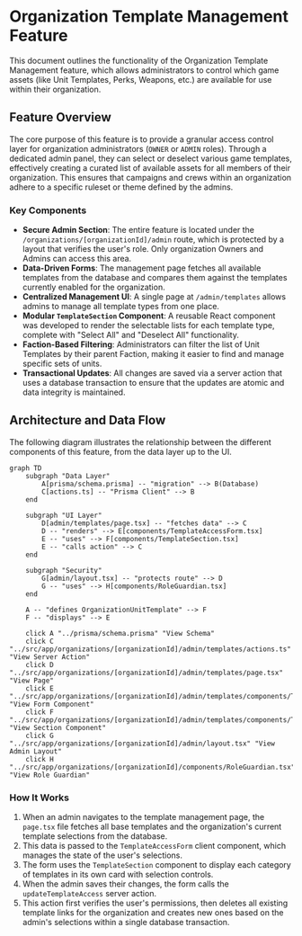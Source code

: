 # Organization Template Management Feature

This document outlines the functionality of the Organization Template Management feature, which allows administrators to control which game assets (like Unit Templates, Perks, Weapons, etc.) are available for use within their organization.

## Feature Overview

The core purpose of this feature is to provide a granular access control layer for organization administrators (`OWNER` or `ADMIN` roles). Through a dedicated admin panel, they can select or deselect various game templates, effectively creating a curated list of available assets for all members of their organization. This ensures that campaigns and crews within an organization adhere to a specific ruleset or theme defined by the admins.

### Key Components

- **Secure Admin Section**: The entire feature is located under the `/organizations/[organizationId]/admin` route, which is protected by a layout that verifies the user's role. Only organization Owners and Admins can access this area.
- **Data-Driven Forms**: The management page fetches all available templates from the database and compares them against the templates currently enabled for the organization.
- **Centralized Management UI**: A single page at `/admin/templates` allows admins to manage all template types from one place.
- **Modular `TemplateSection` Component**: A reusable React component was developed to render the selectable lists for each template type, complete with "Select All" and "Deselect All" functionality.
- **Faction-Based Filtering**: Administrators can filter the list of Unit Templates by their parent Faction, making it easier to find and manage specific sets of units.
- **Transactional Updates**: All changes are saved via a server action that uses a database transaction to ensure that the updates are atomic and data integrity is maintained.

## Architecture and Data Flow

The following diagram illustrates the relationship between the different components of this feature, from the data layer up to the UI.

```mermaid
graph TD
    subgraph "Data Layer"
        A[prisma/schema.prisma] -- "migration" --> B(Database)
        C[actions.ts] -- "Prisma Client" --> B
    end

    subgraph "UI Layer"
        D[admin/templates/page.tsx] -- "fetches data" --> C
        D -- "renders" --> E[components/TemplateAccessForm.tsx]
        E -- "uses" --> F[components/TemplateSection.tsx]
        E -- "calls action" --> C
    end

    subgraph "Security"
        G[admin/layout.tsx] -- "protects route" --> D
        G -- "uses" --> H[components/RoleGuardian.tsx]
    end

    A -- "defines OrganizationUnitTemplate" --> F
    F -- "displays" --> E

    click A "../prisma/schema.prisma" "View Schema"
    click C "../src/app/organizations/[organizationId]/admin/templates/actions.ts" "View Server Action"
    click D "../src/app/organizations/[organizationId]/admin/templates/page.tsx" "View Page"
    click E "../src/app/organizations/[organizationId]/admin/templates/components/TemplateAccessForm.tsx" "View Form Component"
    click F "../src/app/organizations/[organizationId]/admin/templates/components/TemplateSection.tsx" "View Section Component"
    click G "../src/app/organizations/[organizationId]/admin/layout.tsx" "View Admin Layout"
    click H "../src/app/organizations/[organizationId]/components/RoleGuardian.tsx" "View Role Guardian"
```

### How It Works

1.  When an admin navigates to the template management page, the `page.tsx` file fetches all base templates and the organization's current template selections from the database.
2.  This data is passed to the `TemplateAccessForm` client component, which manages the state of the user's selections.
3.  The form uses the `TemplateSection` component to display each category of templates in its own card with selection controls.
4.  When the admin saves their changes, the form calls the `updateTemplateAccess` server action.
5.  This action first verifies the user's permissions, then deletes all existing template links for the organization and creates new ones based on the admin's selections within a single database transaction.
